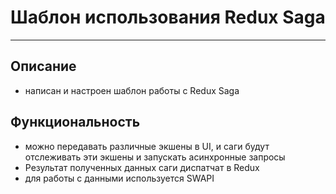 # Шаблон использования Redux Saga
***

## Описание
- написан и настроен шаблон работы с Redux Saga

## Функциональность
- можно передавать различные экшены в UI, и саги будут отслеживать эти экшены и запускать асинхронные запросы
- Результат полученных данных саги диспатчат в Redux
- для работы с данными используется SWAPI
